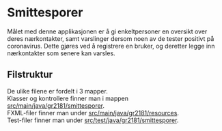 # Smittesporer
Målet med denne applikasjonen er å gi enkeltpersoner en oversikt over deres nærkontakter, samt varslinger dersom noen av de tester positivt på coronavirus. Dette gjøres ved å registrere en bruker, og deretter legge inn nærkontakter som senere kan varsles.

## Filstruktur
De ulike filene er fordelt i 3 mapper. <br>
Klasser og kontrollere finner man i mappen [src/main/java/gr2181/smittesporer](src/main/java/gr2181/smittesporer/).<br>
FXML-filer finner man under [src/main/java/gr2181/resources](src/main/java/gr2181/resources/). <br>
Test-filer finner man under [src/test/java/gr2181/smittesporer](src/test/java/gr2181/smittesporer/). <br>

